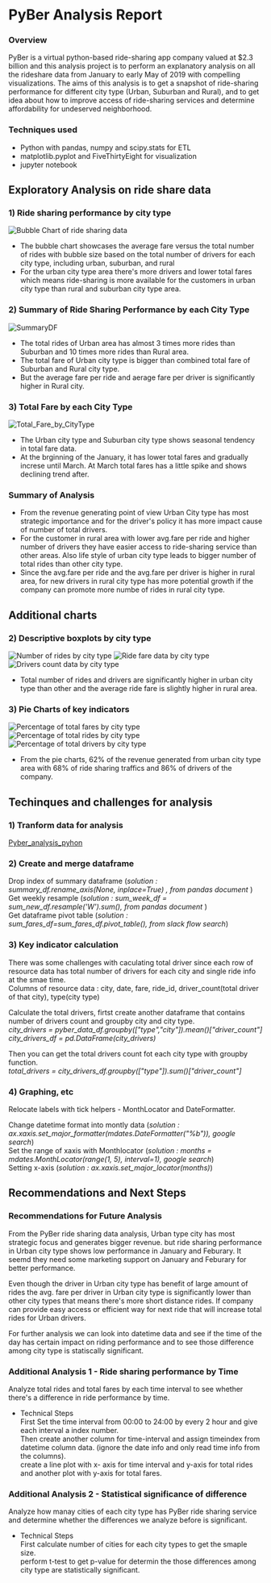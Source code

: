 # PyBer Analysis Report

### Overview

PyBer is a virtual python-based ride-sharing app company valued at $2.3 billion and this analysis project is to 
perform an explanatory analysis on all the rideshare data from January to early May of 2019 with compelling visualizations. 
The aims of this analysis is to get a snapshot of ride-sharing performance for different city type (Urban, Suburban and Rural), 
and to get idea about how to improve access of ride-sharing services and determine affordability for undeserved neighborhood.

### Techniques used
- Python with pandas, numpy and scipy.stats for ETL <br/>
- matplotlib.pyplot and FiveThirtyEight for visualization <br/>
- jupyter notebook 

## Exploratory Analysis on ride share data 
###  1) Ride sharing performance by city type
![Bubble Chart of ride sharing data](https://github.com/Juuune/PyBer_Analysis/blob/master/analysis/Fig1.png)
- The bubble chart showcases the average fare versus the total number of rides with bubble size based on the total number of drivers for each city type, including urban, suburban, and rural
- For the urban city type area there's more drivers and lower total fares which means ride-sharing is more available for the customers in urban city type than rural and suburban city type area.  

###  2) Summary of Ride Sharing Performance by each City Type 
![SummaryDF](https://github.com/Juuune/PyBer_Analysis/blob/master/analysis/SummaryDF.PNG)
- The total rides of Urban area has almost 3 times more rides than Suburban and 10 times more rides than Rural area.
- The total fare of Urban city type is bigger than combined total fare of Suburban and Rural city type. 
- But the average fare per ride and aerage fare per driver is significantly higher in Rural city.
 
###  3) Total Fare by each City Type
![Total_Fare_by_CityType](https://github.com/Juuune/PyBer_Analysis/blob/master/analysis/Total_Fare_by_CityType.png)
- The Urban city type and Suburban city type shows seasonal tendency in total fare data. 
- At the brginning of the January, it has lower total fares and gradually increse until March. At March total fares has a little spike and shows declining trend after. 

###  Summary of Analysis
- From the revenue generating point of view Urban City type has most strategic importance and for the driver's policy it has more impact cause of number of total drivers. 
- For the customer in rural area with lower avg.fare per ride and higher number of drivers they have easier access to ride-sharing service than other areas. Also life style of urban city type leads to bigger number of total rides than other city type. 
- Since the avg.fare per ride and the avg.fare per driver is higher in rural area, for new drivers in rural city type has more potential growth if the company can promote more numbe of rides in rural city type.

## Additional charts 
###  2) Descriptive boxplots by city type
![Number of rides by city type](https://github.com/Juuune/PyBer_Analysis/blob/master/analysis/Fig2.png)
![Ride fare data by city type](https://github.com/Juuune/PyBer_Analysis/blob/master/analysis/Fig3.png)
![Drivers count data by city type](https://github.com/Juuune/PyBer_Analysis/blob/master/analysis/Fig4.png)
- Total number of rides and drivers are significantly higher in urban city type than other and the average ride fare is slightly higher in rural area. 

###  3) Pie Charts of key indicators
![Percentage of total fares by city type](https://github.com/Juuune/PyBer_Analysis/blob/master/analysis/Fig5.png)
![Percentage of total rides by city type](https://github.com/Juuune/PyBer_Analysis/blob/master/analysis/Fig6.png)
![Percentage of total drivers by city type](https://github.com/Juuune/PyBer_Analysis/blob/master/analysis/Fig7.png)
- From the pie charts, 62% of the revenue generated from urban city type area with 68% of ride sharing traffics and 86% of drivers of the company.

## Techinques and challenges for analysis 
###  1) Tranform data for analysis
[Pyber_analysis_pyhon](https://github.com/Juuune/PyBer_Analysis/blob/master/PyBer.ipynb)

###  2) Create and merge dataframe 
Drop index of summary dataframe (*solution : summary_df.rename_axis(None, inplace=True) , from pandas document* ) <br/>
Get weekly resample (*solution : sum_week_df = sum_new_df.resample('W').sum(), from pandas document* ) <br/>
Get dataframe pivot table (*solution : sum_fares_df=sum_fares_df.pivot_table(), from slack flow search*)
 
###  3) Key indicator calculation
 There was some challenges with caculating total driver since each row of resource data has total number of drivers for each city and single ride info at the smae time.<br/>
 Columns of resource data : city,	date,	fare,	ride_id,	driver_count(total driver of that city),	type(city type)<br/>
 
 Calculate the total drivers, firtst create another dataframe that contains number of drivers count and groupby city and city type. <br/>
 *city_drivers = pyber_data_df.groupby(["type","city"]).mean()["driver_count"]* <br/>
 *city_drivers_df = pd.DataFrame(city_drivers)*<br/>
 
 Then you can get the total drivers count fot each city type with groupby function. <br/>
 *total_drivers = city_drivers_df.groupby(["type"]).sum()["driver_count"]*
 
### 4) Graphing, etc
Relocate labels with tick helpers - MonthLocator and DateFormatter.<br/>

Change datetime format into montly data (*solution : ax.xaxis.set_major_formatter(mdates.DateFormatter("%b")), google search*) <br/>
Set the range of xaxis with Monthlocator (*solution : months = mdates.MonthLocator(range(1, 5), interval=1), google search*)<br/>
Setting x-axis (*solution : ax.xaxis.set_major_locator(months)*) 


## Recommendations and Next Steps

### Recommendations for Future Analysis

From the PyBer ride sharing data analysis, Urban type city has most strategic focus and generates bigger revenue. but ride sharing performance in Urban city type shows low performance in January and Feburary. It seemd they need some marketing support on January and Feburary for better performance. <br/>

Even though the driver in Urban city type has benefit of large amount of rides the avg. fare per driver in Urban city type is significantly lower than other city types that means there's more short distance rides. If company can provide easy access or efficient way for next ride that will increase total rides for Urban drivers. <br/>

For further analysis we can look into datetime data and see if the time of the day has certain impact on riding performance and to see those difference among city type is statiscally significant. 

### Additional Analysis 1 - Ride sharing performance by Time 
Analyze total rides and total fares by each time interval to see whether there's a difference in ride performance by time.<br/>

- Technical Steps <br/>
 First Set the time interval from 00:00 to 24:00 by every 2 hour and give each interval a index number.<br/>
 Then create another column for time-interval and assign timeindex from datetime column data. (ignore the date info and only read time info from the columns).<br/>
 create a line plot with x- axis for time interval and y-axis for total rides and another plot with y-axis for total fares.

### Additional Analysis 2 - Statistical significance of difference
Analyze how manay cities of each city type has PyBer ride sharing service and determine whether the differences we analyze before is significant. <br/>

- Technical Steps<br/>
First calculate number of cities for each city types to get the smaple size.<br/>
perform t-test to get p-value for determin the those differences among city type are statistically significant.
